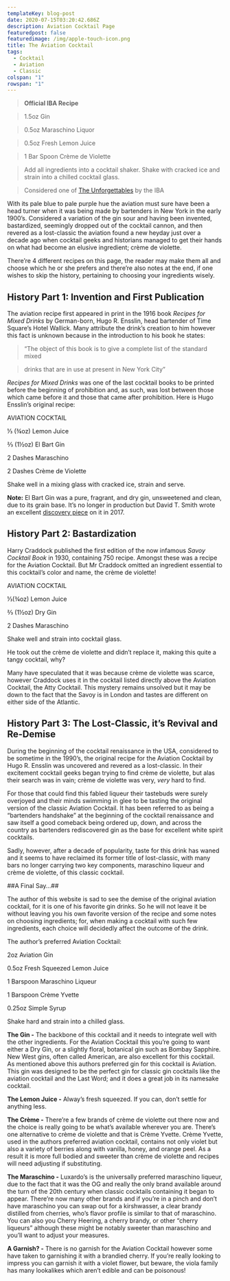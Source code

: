 ```yaml
---
templateKey: blog-post
date: 2020-07-15T03:20:42.686Z
description: Aviation Cocktail Page
featuredpost: false
featuredimage: /img/apple-touch-icon.png
title: The Aviation Cocktail
tags:
  - Cocktail
  - Aviation
  - Classic
colspan: "1"
rowspan: "1"
---
```

> **Official IBA Recipe**

> 1.5oz Gin

> 0.5oz Maraschino Liquor

> 0.5oz Fresh Lemon Juice

> 1 Bar Spoon Crème de Violette

> Add all ingredients into a cocktail shaker. Shake with cracked ice and strain into a chilled cocktail glass.

> Considered one of [The Unforgettables](https://iba-world.com/iba-cocktails/) by the IBA

With its pale blue to pale purple hue the aviation must sure have been a head turner when it was being made by bartenders in New York in the early 1900’s. Considered a variation of the gin sour and having been invented, bastardized, seemingly dropped out of the cocktail cannon, and then revered as a lost-classic the aviation found a new heyday just over a decade ago when cocktail geeks and historians managed to get their hands on what had become an elusive ingredient; crème de violette.

There’re 4 different recipes on this page, the reader may make them all and choose which he or she prefers and there’re also notes at the end, if one wishes to skip the history, pertaining to choosing your ingredients wisely.

## History Part 1: Invention and First Publication

The aviation recipe first appeared in print in the 1916 book *Recipes for Mixed Drinks* by German-born, Hugo R. Ensslin, head bartender of Time Square’s Hotel Wallick. Many attribute the drink’s creation to him however this fact is unknown because in the introduction to his book he states:

> “The object of this book is to give a complete list of the standard mixed

> drinks that are in use at present in New York City”

*Recipes for Mixed Drinks* was one of the last cocktail books to be printed before the beginning of prohibition and, as such, was lost between those which came before it and those that came after prohibition. Here is Hugo Ensslin’s original recipe:

AVIATION COCKTAIL

⅓ (¾oz) Lemon Juice

⅔ (1½oz) El Bart Gin

2 Dashes Maraschino

2 Dashes Crème de Violette

Shake well in a mixing glass with cracked ice, strain and serve.

**Note:** El Bart Gin was a pure, fragrant, and dry gin, unsweetened and clean, due to its grain base. It’s no longer in production but David T. Smith wrote an excellent [discovery piece](https://distilling.com/distillermagazine/come-fly-with-me-or-the-story-of-the-first-aviations-gin/) on it in 2017.

## History Part 2: Bastardization

Harry Craddock published the first edition of the now infamous *Savoy Cocktail Book* in 1930, containing 750 recipe. Amongst these was a recipe for the Aviation Cocktail. But Mr Craddock omitted an ingredient essential to this cocktail’s color and name, the crème de violette!

AVIATION COCKTAIL

⅓(¾oz) Lemon Juice

⅔ (1½oz) Dry Gin

2 Dashes Maraschino

Shake well and strain into cocktail glass.

He took out the crème de violette and didn’t replace it, making this quite a tangy cocktail, why?

Many have speculated that it was because crème de violette was scarce, however Craddock uses it in the cocktail listed directly above the Aviation Cocktail, the Atty Cocktail. This mystery remains unsolved but it may be down to the fact that the Savoy is in London and tastes are different on either side of the Atlantic.

## History Part 3: The Lost-Classic, it’s Revival and Re-Demise

During the beginning of the cocktail renaissance in the USA, considered to be sometime in the 1990’s, the original recipe for the Aviation Cocktail by Hugo R. Ensslin was uncovered and revered as a lost-classic. In their excitement cocktail geeks began trying to find crème de violette, but alas their search was in vain; crème de violette was very, *very* hard to find.

For those that could find this fabled liqueur their tastebuds were surely overjoyed and their minds swimming in glee to be tasting the original version of the classic Aviation Cocktail. It has been referred to as being a “bartenders handshake” at the beginning of the cocktail renaissance and saw itself a good comeback being ordered up, down, and across the country as bartenders rediscovered gin as the base for excellent white spirit cocktails.

Sadly, however, after a decade of popularity, taste for this drink has waned and it seems to have reclaimed its former title of lost-classic, with many bars no longer carrying two key components, maraschino liqueur and crème de violette, of this classic cocktail.

\##A Final Say…##

The author of this website is sad to see the demise of the original aviation cocktail, for it is one of his favorite gin drinks. So he will not leave it be without leaving you his own favorite version of the recipe and some notes on choosing ingredients; for, when making a cocktail with such few ingredients, each choice will decidedly affect the outcome of the drink.

The author’s preferred Aviation Cocktail:

2oz Aviation Gin

0.5oz Fresh Squeezed Lemon Juice

1 Barspoon Maraschino Liqueur

1 Barspoon Crème Yvette

0.25oz Simple Syrup

Shake hard and strain into a chilled glass.

**The Gin -** The backbone of this cocktail and it needs to integrate well with the other ingredients. For the Aviation Cocktail this you’re going to want either a Dry Gin, or a slightly floral, botanical gin such as Bombay Sapphire. New West gins, often called American, are also excellent for this cocktail. As mentioned above this authors preferred gin for this cocktail is Aviation. This gin was designed to be the perfect gin for classic gin cocktails like the aviation cocktail and the Last Word; and it does a great job in its namesake cocktail.

**The Lemon Juice -** Alway’s fresh squeezed. If you can, don’t settle for anything less.

**The Crème -** There’re a few brands of crème de violette out there now and the choice is really going to be what’s available wherever you are. There’s one alternative to crème de violette and that is Crème Yvette. Crème Yvette, used in the authors preferred aviation cocktail, contains not only violet but also a variety of berries along with vanilla, honey, and orange peel. As a result it is more full bodied and sweeter than crème de violette and recipes will need adjusting if substituting.

**The Maraschino -** Luxardo’s is the universally preferred maraschino liqueur, due to the fact that it was the OG and really the only brand available around the turn of the 20th century when classic cocktails containing it began to appear. There’re now many other brands and if you’re in a pinch and don’t have maraschino you can swap out for a kirshwasser, a clear brandy distilled from cherries, who’s flavor profile is similar to that of maraschino. You can also you Cherry Heering, a cherry brandy, or other “cherry liqueurs” although these might be notably sweeter than maraschino and you’ll want to adjust your measures.

**A Garnish? -** There is no garnish for the Aviation Cocktail however some have taken to garnishing it with a brandied cherry. If you’re really looking to impress you can garnish it with a violet flower, but beware, the viola family has many lookalikes which aren’t edible and can be poisonous!